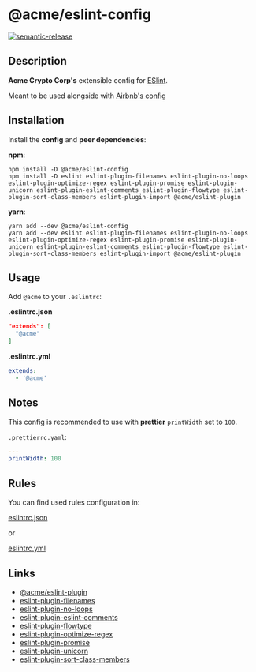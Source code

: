 # @acme/eslint-config

[![semantic-release](https://img.shields.io/badge/%20%20%F0%9F%93%A6%F0%9F%9A%80-semantic--release-e10079.svg)](https://github.com/semantic-release/semantic-release)

## Description

**Acme Crypto Corp's** extensible config for [ESlint](https://eslint.org/).

Meant to be used alongside with [Airbnb's config](https://github.com/airbnb/javascript/tree/master/packages/eslint-config-airbnb)

## Installation

Install the **config** and **peer dependencies**:

**npm**:

```
npm install -D @acme/eslint-config
npm install -D eslint eslint-plugin-filenames eslint-plugin-no-loops eslint-plugin-optimize-regex eslint-plugin-promise eslint-plugin-unicorn eslint-plugin-eslint-comments eslint-plugin-flowtype eslint-plugin-sort-class-members eslint-plugin-import @acme/eslint-plugin
```

**yarn**:

```
yarn add --dev @acme/eslint-config
yarn add --dev eslint eslint-plugin-filenames eslint-plugin-no-loops eslint-plugin-optimize-regex eslint-plugin-promise eslint-plugin-unicorn eslint-plugin-eslint-comments eslint-plugin-flowtype eslint-plugin-sort-class-members eslint-plugin-import @acme/eslint-plugin
```

## Usage

Add `@acme` to your `.eslintrc`:

**.eslintrc.json**

```json
"extends": [
  "@acme"
]
```

**.eslintrc.yml**

```yaml
extends:
  - '@acme'
```

## Notes

This config is recommended to use with **prettier** `printWidth` set to `100`.

`.prettierrc.yaml`:

```yaml
---
printWidth: 100
```

## Rules

You can find used rules configuration in:

[eslintrc.json](src/eslintrc.json)

or

[eslintrc.yml](src/eslintrc.yml)

## Links

- [@acme/eslint-plugin](https://gitlab.acmecryptocorp.io/andrew.yaushev/eslint-plugin)
- [eslint-plugin-filenames](https://github.com/selaux/eslint-plugin-filenames)
- [eslint-plugin-no-loops](https://github.com/buildo/eslint-plugin-no-loops)
- [eslint-plugin-eslint-comments](https://github.com/mysticatea/eslint-plugin-eslint-comments)
- [eslint-plugin-flowtype](https://github.com/gajus/eslint-plugin-flowtype)
- [eslint-plugin-optimize-regex](https://github.com/BrainMaestro/eslint-plugin-optimize-regex)
- [eslint-plugin-promise](https://github.com/xjamundx/eslint-plugin-promise)
- [eslint-plugin-unicorn](https://github.com/sindresorhus/eslint-plugin-unicorn)
- [eslint-plugin-sort-class-members](https://github.com/bryanrsmith/eslint-plugin-sort-class-members)
